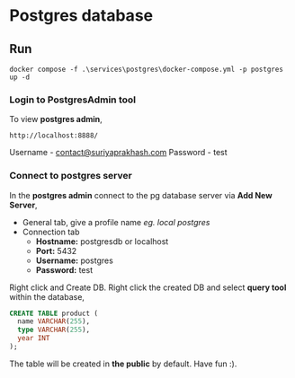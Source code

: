 # Postgres database

## Run

```
docker compose -f .\services\postgres\docker-compose.yml -p postgres up -d
```

### Login to PostgresAdmin tool
To view **postgres admin**,
```
http://localhost:8888/
```
Username - contact@suriyaprakhash.com
Password - test

### Connect to postgres server

In the **postgres admin** connect to the pg database server via **Add New Server**,

- General tab, give a profile name *eg. local postgres*
- Connection tab 
  - **Hostname:** postgresdb or localhost
  - **Port:** 5432
  - **Username:** postgres
  - **Password:** test

Right click and Create DB. Right click the created DB and select **query tool** within the database,

```sql
CREATE TABLE product (
  name VARCHAR(255),
  type VARCHAR(255),
  year INT
);
```

The table will be created in **the public** by default. Have fun :).